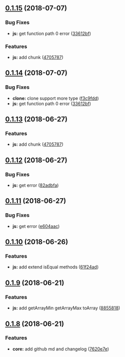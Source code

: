 <a name="0.1.15"></a>
## [0.1.15](https://github.com/xiguaxigua/utils-lite/compare/v0.1.14...v0.1.15) (2018-07-07)


### Bug Fixes

* **js:** get function path 0 error ([33612bf](https://github.com/xiguaxigua/utils-lite/commit/33612bf))


### Features

* **js:** add chunk ([4705787](https://github.com/xiguaxigua/utils-lite/commit/4705787))



<a name="0.1.14"></a>
## [0.1.14](https://github.com/xiguaxigua/utils-lite/compare/v0.1.12...v0.1.14) (2018-07-07)


### Bug Fixes

* **clone:** clone support more type ([f3c9fdd](https://github.com/xiguaxigua/utils-lite/commit/f3c9fdd))
* **js:** get function path 0 error ([33612bf](https://github.com/xiguaxigua/utils-lite/commit/33612bf))



<a name="0.1.13"></a>
## [0.1.13](https://github.com/xiguaxigua/utils-lite/compare/v0.1.12...v0.1.13) (2018-06-27)


### Features

* **js:** add chunk ([4705787](https://github.com/xiguaxigua/utils-lite/commit/4705787))



<a name="0.1.12"></a>
## [0.1.12](https://github.com/xiguaxigua/utils-lite/compare/v0.1.11...v0.1.12) (2018-06-27)


### Bug Fixes

* **js:** get error ([82adbfa](https://github.com/xiguaxigua/utils-lite/commit/82adbfa))



<a name="0.1.11"></a>
## [0.1.11](https://github.com/xiguaxigua/utils-lite/compare/v0.1.10...v0.1.11) (2018-06-27)


### Bug Fixes

* **js:** get error ([e604aac](https://github.com/xiguaxigua/utils-lite/commit/e604aac))



<a name="0.1.10"></a>
## [0.1.10](https://github.com/xiguaxigua/utils-lite/compare/v0.1.9...v0.1.10) (2018-06-26)


### Features

* **js:** add extend isEqual methods ([61f24ad](https://github.com/xiguaxigua/utils-lite/commit/61f24ad))



<a name="0.1.9"></a>
## [0.1.9](https://github.com/xiguaxigua/utils-lite/compare/v0.1.8...v0.1.9) (2018-06-21)


### Features

* **js:** add getArrayMin getArrayMax toArray ([8855818](https://github.com/xiguaxigua/utils-lite/commit/8855818))



<a name="0.1.8"></a>
## [0.1.8](https://github.com/xiguaxigua/utils-lite/compare/v0.1.7...v0.1.8) (2018-06-21)


### Features

* **core:** add github md and changelog ([7620e7e](https://github.com/xiguaxigua/utils-lite/commit/7620e7e))



